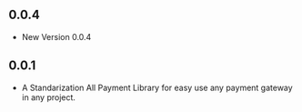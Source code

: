 ## 0.0.4

- New Version 0.0.4


## 0.0.1

- A Standarization All Payment Library for easy use any payment gateway in any project.

